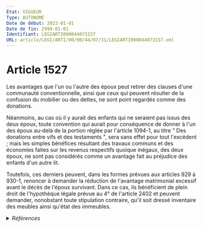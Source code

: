 ```yaml
---
État: VIGUEUR
Type: AUTONOME
Date de début: 2022-01-01
Date de fin: 2999-01-01
Identifiant: LEGIARTI000044073157
URL: article/LEGI/ARTI/00/00/44/07/31/LEGIARTI000044073157.xml
---
```


<h1>Article 1527</h1>

Les avantages que l'un ou l'autre des époux peut retirer des clauses d'une
communauté conventionnelle, ainsi que ceux qui peuvent résulter de la confusion
du mobilier ou des dettes, ne sont point regardés comme des donations.<br />

Néanmoins, au cas où il y aurait des enfants qui ne seraient pas issus des deux
époux, toute convention qui aurait pour conséquence de donner à l'un des époux
au-delà de la portion réglée par l'article 1094-1, au titre " Des donations
entre vifs et des testaments ", sera sans effet pour tout l'excédent ; mais les
simples bénéfices résultant des travaux communs et des économies faites sur les
revenus respectifs quoique inégaux, des deux époux, ne sont pas considérés comme
un avantage fait au préjudice des enfants d'un autre lit.<br />

Toutefois, ces derniers peuvent, dans les formes prévues aux articles 929 à
930-1, renoncer à demander la réduction de l'avantage matrimonial excessif avant
le décès de l'époux survivant. Dans ce cas, ils bénéficient de plein droit de
l'hypothèque légale prévue au 4° de l'article 2402 et peuvent demander,
nonobstant toute stipulation contraire, qu'il soit dressé inventaire des meubles
ainsi qu'état des immeubles.


<details>
  <summary><em>Références</em></summary>

  <h2>Articles faisant référence à l'article</h2>
  
  <ul>
    <li>
      <a href="https://legal.tricoteuses.fr//redirection/LEGIARTI000006435800?vers=git&vers=legifrance">Code civil - article 1094-1 AUTONOME VIGUEUR, en vigueur depuis le 2007-01-01</a> CITATION cible
    </li>
    <li>
      <a href="https://legal.tricoteuses.fr//redirection/LEGIARTI000006433772?vers=git&vers=legifrance">Code civil - article 929 AUTONOME VIGUEUR, en vigueur depuis le 2007-01-01</a> CITATION cible
    </li>
    <li>
      <a href="https://legal.tricoteuses.fr//redirection/LEGIARTI000044045494?vers=git&vers=legifrance">Ordonnance n° 2021-1192 du 15 septembre 2021 portant réforme du droit des sûretés - article 34 ENTIEREMENT_MODIF</a> MODIFIE source
    </li>
    <li>
      <a href="https://legal.tricoteuses.fr//redirection/LEGIARTI000044072139?vers=git&vers=legifrance">Code civil - article 2402 AUTONOME VIGUEUR, en vigueur depuis le 2022-01-01</a> CITATION cible
    </li>
    <li>
      <a href="https://legal.tricoteuses.fr//redirection/LEGIARTI000006433771?vers=git&vers=legifrance">Code civil - article 929 AUTONOME MODIFIE, en vigueur du 1972-01-01 au 2007-01-01</a> CITATION cible
    </li>
    <li>
      <a href="https://legal.tricoteuses.fr//redirection/LEGIARTI000006435798?vers=git&vers=legifrance">Code civil - article 1094-1 AUTONOME MODIFIE, en vigueur du 1972-08-01 au 2006-07-01</a> CITATION cible
    </li>
    <li>
      <a href="https://legal.tricoteuses.fr//redirection/LEGIARTI000006435799?vers=git&vers=legifrance">Code civil - article 1094-1 AUTONOME MODIFIE, en vigueur du 2006-07-01 au 2007-01-01</a> CITATION cible
    </li>
    <li>
      <a href="https://legal.tricoteuses.fr//redirection/LEGIARTI000006449421?vers=git&vers=legifrance">Code civil - article 2402 AUTONOME TRANSFERE, en vigueur du 2006-03-24 au 2021-09-17</a> CITATION cible
    </li>
  </ul>
  
  <h2>Références faites par l'article</h2>
  
  <ul>
    <li>
      1965-07-13 CODIFICATION source <a href="https://legal.tricoteuses.fr//redirection/JORFTEXT000000503950?vers=git&vers=legifrance">Loi n°65-570 du 13 juillet 1965 PORTANT REFORME DES REGIMES MATRIMONIAUX</a>
    </li>
    <li>
      2001-12-03 CITATION cible <a href="https://legal.tricoteuses.fr//redirection/LEGIARTI000006284690?vers=git&vers=legifrance">Loi n° 2001-1135 du 3 décembre 2001 relative aux droits du conjoint survivant et des enfants adultérins et modernisant diverses dispositions de droit successoral - article 25 AUTONOME VIGUEUR, en vigueur depuis le 2007-01-01</a>
    </li>
    <li>
      2021-09-15 MODIFIE cible <a href="https://legal.tricoteuses.fr//redirection/LEGIARTI000044045494?vers=git&vers=legifrance">Ordonnance n° 2021-1192 du 15 septembre 2021 portant réforme du droit des sûretés - article 34 ENTIEREMENT_MODIF</a>
    </li>
    <li>
      2999-01-01 CITATION source <a href="https://legal.tricoteuses.fr//redirection/LEGIARTI000006435798?vers=git&vers=legifrance">Code civil - article 1094-1 AUTONOME MODIFIE, en vigueur du 1972-08-01 au 2006-07-01</a>
    </li>
    <li>
      2999-01-01 CITATION source <a href="https://legal.tricoteuses.fr//redirection/LEGIARTI000006449421?vers=git&vers=legifrance">Code civil - article 2402 AUTONOME TRANSFERE, en vigueur du 2006-03-24 au 2021-09-17</a>
    </li>
    <li>
      2999-01-01 CITATION source <a href="https://legal.tricoteuses.fr//redirection/LEGIARTI000006433771?vers=git&vers=legifrance">Code civil - article 929 AUTONOME MODIFIE, en vigueur du 1972-01-01 au 2007-01-01</a>
    </li>
  </ul>
</details>
